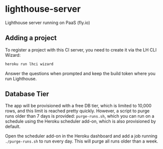 # lighthouse-server

Lighthouse server running on PaaS (fly.io)

## Adding a project

To register a project with this CI server, you need to create it via the LH CLI Wizard:

```bash
heroku run lhci wizard
```

Answer the questions when prompted and keep the build token where you run Lighthouse.

## Database Tier

The app will be provisioned with a free DB tier, which is limited to 10,000 rows, and this limit is reached pretty quickly. However, a script to purge runs older than 7 days is provided: `purge-runs.sh`, which you can run on a schedule using the Heroku scheduler add-on, which is also provisioned by default.

Open the scheduler add-on in the Heroku dashboard and add a job running `./purge-runs.sh` to run every day. This will purge all runs older than a week.
